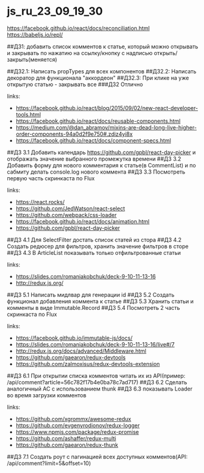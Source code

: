 # js_ru_23_09_19_30

https://facebook.github.io/react/docs/reconciliation.html
https://babeljs.io/repl/

##ДЗ1: добавить список комментов к статье, который можно открывать и закрывать по нажатию на ссылку/кнопку с надписью открыть/закрыть(меняется)

##ДЗ2.1: Написать propTypes для всех компонентов
##ДЗ2.2: Написать декоратор для функционала "аккордеон"
##ДЗ2.3: При клике на уже открытую статью - закрывать все
###ДЗ2 Отлично


links:
* https://facebook.github.io/react/blog/2015/09/02/new-react-developer-tools.html
* https://facebook.github.io/react/docs/reusable-components.html
* https://medium.com/@dan_abramov/mixins-are-dead-long-live-higher-order-components-94a0d2f9e750#.zdiz4yi8x
* https://facebook.github.io/react/docs/component-specs.html

##ДЗ 3.1 Добавить календарь https://github.com/gpbl/react-day-picker и отображать значение выбранного промежутка времени
##ДЗ 3.2 Добавить форму для нового комментария к статье(в CommentList) и по сабмиту делать console.log нового коммента
##ДЗ 3.3 Посмотреть первую часть скринкаста по Flux

links:
* https://react.rocks/
* https://github.com/JedWatson/react-select
* https://github.com/webpack/css-loader
* https://facebook.github.io/react/docs/animation.html
* https://github.com/gpbl/react-day-picker

##ДЗ 4.1 Для SelectFilter достать список статей из стора
##ДЗ 4.2 Создать редюсер для фильтров, хранить значение фильтров в сторе
##ДЗ 4.3 В ArticleList показывать только отфильтрованные статьи

links:
* https://slides.com/romaniakobchuk/deck-9-10-11-13-16
* http://redux.js.org/

##ДЗ 5.1 Написать мидлвар для генерации id
##ДЗ 5.2 Создать функционал добавления коммента к статье
##ДЗ 5.3 Хранить статьи и комменты в виде Immutable.Record
##ДЗ 5.4 Посмотреть 2 часть скринкаста по Flux

links:
* https://facebook.github.io/immutable-js/docs/
* https://slides.com/romaniakobchuk/deck-9-10-11-13-16/live#/7
* http://redux.js.org/docs/advanced/Middleware.html
* https://github.com/gaearon/redux-devtools
* https://github.com/zalmoxisus/redux-devtools-extension


##ДЗ 6.1 При открытии списка комментов читать их из API(пример: /api/comment?article=56c782f17b4e0ba78c7ad717)
##ДЗ 6.2 Сделать аналогичный AC с использованием thunk
##ДЗ 6.3 показывать Loader во время загрузки комментов

links:
* https://github.com/xgrommx/awesome-redux
* https://github.com/evgenyrodionov/redux-logger
* https://www.npmjs.com/package/redux-promise
* https://github.com/ashaffer/redux-multi
* https://github.com/gaearon/redux-thunk

##ДЗ 7.1 Создать роут с пагинацией всех доступных комментов(API: /api/comment?limit=5&offset=10)